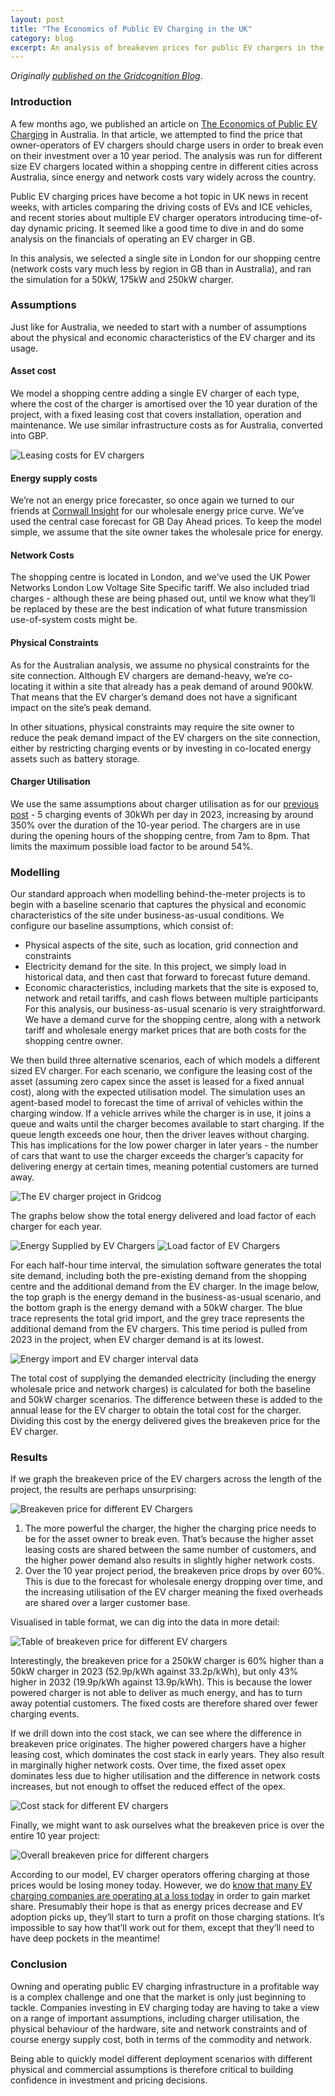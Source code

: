 ```yaml
---
layout: post
title: "The Economics of Public EV Charging in the UK"
category: blog
excerpt: An analysis of breakeven prices for public EV chargers in the UK.
---
```


_Originally [published on the Gridcognition Blog][original blog post]_.

### Introduction

A few months ago, we published an article on
[The Economics of Public EV Charging][previous post] in Australia. In that
article, we attempted to find the price that owner-operators of EV chargers
should charge users in order to break even on their investment over a 10 year
period. The analysis was run for different size EV chargers located within a
shopping centre in different cities across Australia, since energy and network
costs vary widely across the country. 

Public EV charging prices have become a hot topic in UK news in recent weeks,
with articles comparing the driving costs of EVs and ICE vehicles, and recent
stories about multiple EV charger operators introducing time-of-day dynamic
pricing. It seemed like a good time to dive in and do some analysis on the
financials of operating an EV charger in GB.

In this analysis, we selected a single site in London for our shopping centre
(network costs vary much less by region in GB than in Australia), and ran the
simulation for a 50kW, 175kW and 250kW charger.

### Assumptions

Just like for Australia, we needed to start with a number of assumptions about
the physical and economic characteristics of the EV charger and its usage.

#### Asset cost

We model a shopping centre adding a single EV charger of each type, where the
cost of the charger is amortised over the 10 year duration of the project, with
a fixed leasing cost that covers installation, operation and maintenance. We
use similar infrastructure costs as for Australia, converted into GBP.

<img class="center-img" src="./ev-charger-leasing-costs.png" alt="Leasing costs for EV chargers">

#### Energy supply costs

We’re not an energy price forecaster, so once again we turned to our friends at
[Cornwall Insight][] for our wholesale energy price curve. We’ve used the central
case forecast for GB Day Ahead prices. To keep the model simple, we assume that
the site owner takes the wholesale price for energy.

#### Network Costs

The shopping centre is located in London, and we’ve used the UK Power Networks
London Low Voltage Site Specific tariff. We also included triad charges -
although these are being phased out, until we know what they’ll be replaced by
these are the best indication of what future transmission use-of-system costs
might be.

#### Physical Constraints

As for the Australian analysis, we assume no physical constraints for the site
connection. Although EV chargers are demand-heavy, we’re co-locating it within
a site that already has a peak demand of around 900kW. That means that the EV
charger’s demand does not have a significant impact on the site’s peak demand.

In other situations, physical constraints may require the site owner to reduce
the peak demand impact of the EV chargers on the site connection, either by
restricting charging events or by investing in co-located energy assets such as
battery storage.

#### Charger Utilisation

We use the same assumptions about charger utilisation as for our
[previous post][] - 5 charging events of 30kWh per day in 2023, increasing by
around 350% over the duration of the 10-year period. The chargers are in use
during the opening hours of the shopping centre, from 7am to 8pm. That limits
the maximum possible load factor to be around 54%.

### Modelling

Our standard approach when modelling behind-the-meter projects is to
begin with a baseline scenario that captures the physical and economic
characteristics of the site under business-as-usual conditions. We configure
our baseline assumptions, which consist of:

- Physical aspects of the site, such as location, grid connection and constraints
- Electricity demand for the site. In this project, we simply load in historical
  data, and then cast that forward to forecast future demand.
- Economic characteristics, including markets that the site is exposed to,
  network and retail tariffs, and cash flows between multiple participants For
  this analysis, our business-as-usual scenario is very straightforward. We have
  a demand curve for the shopping centre, along with a network tariff and
  wholesale energy market prices that are both costs for the shopping centre
  owner.

We then build three alternative scenarios, each of which models a different
sized EV charger. For each scenario, we configure the leasing cost of the asset
(assuming zero capex since the asset is leased for a fixed annual cost), along
with the expected utilisation model. The simulation uses an agent-based model
to forecast the time of arrival of vehicles within the charging window. If a
vehicle arrives while the charger is in use, it joins a queue and waits until
the charger becomes available to start charging. If the queue length exceeds
one hour, then the driver leaves without charging. This has implications for
the low power charger in later years - the number of cars that want to use the
charger exceeds the charger’s capacity for delivering energy at certain times,
meaning potential customers are turned away.

<img src="./ev-charger-project-gridcog.png" alt="The EV charger project in Gridcog">

The graphs below show the total energy delivered and load factor of each
charger for each year.

<img src="./ev-charger-supplied-energy.png" alt="Energy Supplied by EV Chargers">

<img src="./ev-charger-utilisation.png" alt="Load factor of EV Chargers">

For each half-hour time interval, the simulation software generates the total
site demand, including both the pre-existing demand from the shopping centre
and the additional demand from the EV charger. In the image below, the top
graph is the energy demand in the business-as-usual scenario, and the bottom
graph is the energy demand with a 50kW charger. The blue trace represents the
total grid import, and the grey trace represents the additional demand from the
EV chargers. This time period is pulled from 2023 in the project, when EV
charger demand is at its lowest.

<img src="./raw-interval-data.png" alt="Energy import and EV charger interval data">

The total cost of supplying the demanded electricity (including the energy
wholesale price and network charges) is calculated for both the baseline and
50kW charger scenarios. The difference between these is added to the annual
lease for the EV charger to obtain the total cost for the charger. Dividing
this cost by the energy delivered gives the breakeven price for the EV charger.

### Results

If we graph the breakeven price of the EV chargers across the length of the
project, the results are perhaps unsurprising:

<img src="./breakeven-ev-charging-cost.png" alt="Breakeven price for different EV Chargers">

1. The more powerful the charger, the higher the charging price needs to be for
   the asset owner to break even. That’s because the higher asset leasing costs
   are shared between the same number of customers, and the higher power demand
   also results in slightly higher network costs.
1. Over the 10 year project period, the breakeven price drops by over 60%. This
   is due to the forecast for wholesale energy dropping over time, and the
   increasing utilisation of the EV charger meaning the fixed overheads are shared
   over a larger customer base.

Visualised in table format, we can dig into the data in more detail:

<img src="./breakeven-table.png" alt="Table of breakeven price for different EV chargers">

Interestingly, the breakeven price for a 250kW charger is 60% higher than a
50kW charger in 2023 (52.9p/kWh against 33.2p/kWh), but only 43% higher in 2032
(19.9p/kWh against 13.9p/kWh).  This is because the lower powered charger is
not able to deliver as much energy, and has to turn away potential customers.
The fixed costs are therefore shared over fewer charging events.

If we drill down into the cost stack, we can see where the difference in
breakeven price originates. The higher powered chargers have a higher leasing
cost, which dominates the cost stack in early years. They also result in
marginally higher network costs. Over time, the fixed asset opex dominates less
due to higher utilisation and the difference in network costs increases, but
not enough to offset the reduced effect of the opex.

<img src="./cost-stack.png" alt="Cost stack for different EV chargers">

Finally, we might want to ask ourselves what the breakeven price is over the
entire 10 year project:

<img class="center-img" src="./breakeven-price.png" alt="Overall breakeven price for different chargers">

According to our model, EV charger operators offering charging at those prices
would be losing money today. However, we do
[know that many EV charging companies are operating at a loss today][ev charger operator problems]
 in order to gain market share. Presumably their hope is that as
energy prices decrease and EV adoption picks up, they’ll start to turn a profit
on those charging stations. It’s impossible to say how that’ll work out for
them, except that they’ll need to have deep pockets in the meantime!

### Conclusion

Owning and operating public EV charging infrastructure in a profitable way is a
complex challenge and one that the market is only just beginning to tackle.
Companies investing in EV charging today are having to take a view on a range
of important assumptions, including charger utilisation, the physical behaviour
of the hardware, site and network constraints and of course energy supply cost,
both in terms of the commodity and network.

Being able to quickly model different deployment scenarios with different
physical and commercial assumptions is therefore critical to building
confidence in investment and pricing decisions.

[original blog post]: https://gridcog.com/blog/ev-charging-uk
[previous post]: https://gridcog.com/blog/the-economics-of-public-ev-charging
[cornwall insight]: https://www.cornwall-insight.com/
[ev charger operator problems]: https://www.canarymedia.com/articles/ev-charging/shell-buys-ev-charger-operator-volta-for-pennies-on-the-dollar
